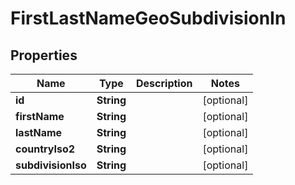 
# FirstLastNameGeoSubdivisionIn

## Properties
Name | Type | Description | Notes
------------ | ------------- | ------------- | -------------
**id** | **String** |  |  [optional]
**firstName** | **String** |  |  [optional]
**lastName** | **String** |  |  [optional]
**countryIso2** | **String** |  |  [optional]
**subdivisionIso** | **String** |  |  [optional]



